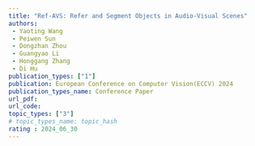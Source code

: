 ```yaml
---  
title: "Ref-AVS: Refer and Segment Objects in Audio-Visual Scenes"  
authors:  
 - Yaoting Wang
 - Peiwen Sun
 - Dongzhan Zhou
 - Guangyao Li
 - Honggang Zhang
 - Di Hu
publication_types: ["1"]  
publication: European Conference on Computer Vision(ECCV) 2024
publication_types_name: Conference Paper  
url_pdf: 
url_code: 
topic_types: ["3"]
# topic_types_name: topic_hash
rating : 2024_06_30
---  
```

